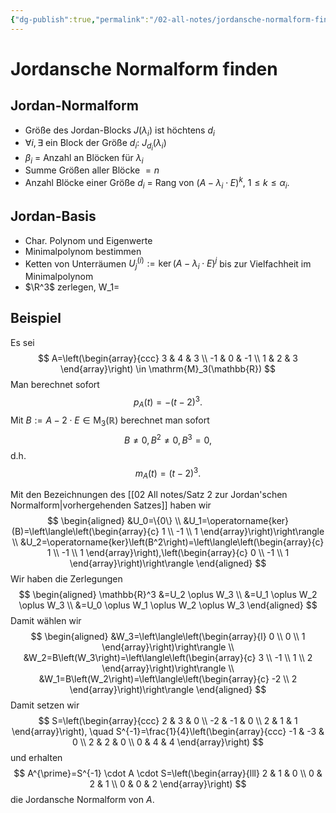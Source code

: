 ```yaml
---
{"dg-publish":true,"permalink":"/02-all-notes/jordansche-normalform-finden/","dgHomeLink":true,"dgPassFrontmatter":false}
---
```


# Jordansche Normalform finden
## Jordan-Normalform
- Größe des Jordan-Blocks $J(\lambda_i)$ ist höchtens $d_i$
- $\forall i, \exists$ ein Block der Größe $d_i$: $J_{d_i}(\lambda_i)$
- $\beta_i$ = Anzahl an Blöcken für $\lambda_i$ 
- Summe Größen aller Blöcke $= n$
- Anzahl Blöcke einer Größe $d_i$ = Rang von $(A-\lambda_i\cdot E)^k$, $1\leq k\leq \alpha_i$.
## Jordan-Basis
- Char. Polynom und Eigenwerte
- Minimalpolynom bestimmen
- Ketten von Unterräumen $U_j^{(i)}:=\ker(A-\lambda_i\cdot E)^j$  bis zur Vielfachheit im Minimalpolynom
- $\R^3$ zerlegen, W_1=


## Beispiel
Es sei
$$
A=\left(\begin{array}{ccc}
3 & 4 & 3 \\
-1 & 0 & -1 \\
1 & 2 & 3
\end{array}\right) \in \mathrm{M}_3(\mathbb{R})
$$
Man berechnet sofort
$$
p_A(t)=-(t-2)^3 .
$$
Mit $B:=A-2 \cdot E \in \mathrm{M}_3(\mathbb{R})$ berechnet man sofort
$$
B \neq 0, B^2 \neq 0, B^3=0,
$$
d.h.
$$
m_A(t)=(t-2)^3 .
$$

Mit den Bezeichnungen des [[02 All notes/Satz 2 zur Jordan'schen Normalform|vorhergehenden Satzes]] haben wir
$$
\begin{aligned}
&U_0=\{0\} \\
&U_1=\operatorname{ker}(B)=\left\langle\left(\begin{array}{c}
1 \\
-1 \\
1
\end{array}\right)\right\rangle \\
&U_2=\operatorname{ker}\left(B^2\right)=\left\langle\left(\begin{array}{c}
1 \\
-1 \\
1
\end{array}\right),\left(\begin{array}{c}
0 \\
-1 \\
1
\end{array}\right)\right\rangle
\end{aligned}
$$
Wir haben die Zerlegungen
$$
\begin{aligned}
\mathbb{R}^3 &=U_2 \oplus W_3 \\
&=U_1 \oplus W_2 \oplus W_3 \\
&=U_0 \oplus W_1 \oplus W_2 \oplus W_3
\end{aligned}
$$
Damit wählen wir
$$
\begin{aligned}
&W_3=\left\langle\left(\begin{array}{l}
0 \\
0 \\
1
\end{array}\right)\right\rangle \\
&W_2=B\left(W_3\right)=\left\langle\left(\begin{array}{c}
3 \\
-1 \\
1 \\
2
\end{array}\right)\right\rangle \\
&W_1=B\left(W_2\right)=\left\langle\left(\begin{array}{c}
-2 \\
2
\end{array}\right)\right\rangle
\end{aligned}
$$
Damit setzen wir
$$
S=\left(\begin{array}{ccc}
2 & 3 & 0 \\
-2 & -1 & 0 \\
2 & 1 & 1
\end{array}\right), \quad S^{-1}=\frac{1}{4}\left(\begin{array}{ccc}
-1 & -3 & 0 \\
2 & 2 & 0 \\
0 & 4 & 4
\end{array}\right)
$$
und erhalten
$$
A^{\prime}=S^{-1} \cdot A \cdot S=\left(\begin{array}{lll}
2 & 1 & 0 \\
0 & 2 & 1 \\
0 & 0 & 2
\end{array}\right)
$$
die Jordansche Normalform von $A$.